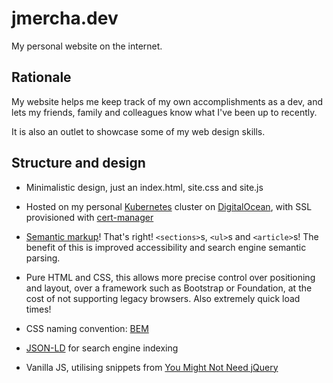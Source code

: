 # jmercha.dev

My personal website on the internet.

## Rationale

My website helps me keep track of my own accomplishments as a dev, and lets my friends, family and colleagues know what I've been up to recently.

It is also an outlet to showcase some of my web design skills.

## Structure and design

* Minimalistic design, just an index.html, site.css and site.js

* Hosted on my personal [Kubernetes](https://kubernetes.io/) cluster on [DigitalOcean](https://digitalocean.com), with SSL provisioned with [cert-manager](https://github.com/jetstack/cert-manager)

* [Semantic markup](https://html.com/semantic-markup/)! That's right! `<sections>`s, `<ul>`s and `<article>`s! The benefit of this is improved accessibility and search engine semantic parsing.

* Pure HTML and CSS, this allows more precise control over positioning and layout, over a framework such as Bootstrap or Foundation, at the cost of not supporting legacy browsers. Also extremely quick load times!

* CSS naming convention: [BEM](http://getbem.com/)

* [JSON-LD](https://json-ld.org/) for search engine indexing

* Vanilla JS, utilising snippets from [You Might Not Need jQuery](http://youmightnotneedjquery.com/) 